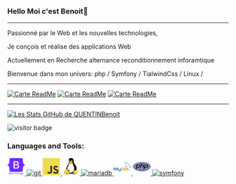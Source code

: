 ### Hello  Moi c'est Benoit👋
-------------  

Passionné par le Web et les nouvelles technologies,

Je conçois et réalise des applications Web

Actuellement en Recherche alternance reconditionnement inforamtique 


Bienvenue dans mon univers: 
php / Symfony / TialwindCss / Linux / 



 


------------------  



[![Carte ReadMe](https://github-readme-stats.vercel.app/api/pin/?username=QUENTINBenoit&repo=BeStudio&langs_count=8&layout=compact)](https://bestudio.fr)
[![Carte ReadMe](https://github-readme-stats.vercel.app/api/pin/?username=QUENTINBenoit&repo=B-bikes-e&langs_count=8&layout=compact)](https://www.bbikese.bestudio.fr/)
[![Carte ReadMe](https://github-readme-stats.vercel.app/api/pin/?username=QUENTINBenoit&repo=Responsive-TP&langs_count=8&layout=compact)](https://github.com/QUENTINBenoit/Responsive-TP)

---------------------
<!--
**QUENTINBenoit/QUENTINBenoit** is a ✨ _special_ ✨ repository because its `README.md` (this file) appears on your GitHub profile.
github.com/QUENTINBenoit/Tech_A_Way)
-->


[![Les Stats GitHub de QUENTINBenoit](https://github-readme-stats.vercel.app/api?username=QUENTINBenoit&count_private=true&show_icons=true&theme=city_lights&show_icons=true)](https://github.com/QUENTINBenoit/github-readme-stats)




![visitor badge](https://visitor-badge.glitch.me/badge?page_id=QUENTINBenoit.visitor-badge&left_color=red&right_color=green) 








<h3 align="left">Languages and Tools:</h3>
<p align="left"> <a href="https://getbootstrap.com" target="_blank" rel="noreferrer"> <img src="https://raw.githubusercontent.com/devicons/devicon/master/icons/bootstrap/bootstrap-plain-wordmark.svg" alt="bootstrap" width="40" height="40"/> </a> <a href="https://git-scm.com/" target="_blank" rel="noreferrer"> <img src="https://www.vectorlogo.zone/logos/git-scm/git-scm-icon.svg" alt="git" width="40" height="40"/> </a> <a href="https://developer.mozilla.org/en-US/docs/Web/JavaScript" target="_blank" rel="noreferrer"> <img src="https://raw.githubusercontent.com/devicons/devicon/master/icons/javascript/javascript-original.svg" alt="javascript" width="40" height="40"/> </a> <a href="https://www.linux.org/" target="_blank" rel="noreferrer"> <img src="https://raw.githubusercontent.com/devicons/devicon/master/icons/linux/linux-original.svg" alt="linux" width="40" height="40"/> </a> <a href="https://mariadb.org/" target="_blank" rel="noreferrer"> <img src="https://www.vectorlogo.zone/logos/mariadb/mariadb-icon.svg" alt="mariadb" width="40" height="40"/> </a> <a href="https://www.mysql.com/" target="_blank" rel="noreferrer"> <img src="https://raw.githubusercontent.com/devicons/devicon/master/icons/mysql/mysql-original-wordmark.svg" alt="mysql" width="40" height="40"/> </a> <a href="https://www.php.net" target="_blank" rel="noreferrer"> <img src="https://raw.githubusercontent.com/devicons/devicon/master/icons/php/php-original.svg" alt="php" width="40" height="40"/> </a> <a href="https://symfony.com" target="_blank" rel="noreferrer"> <img src="https://symfony.com/logos/symfony_black_03.svg" alt="symfony" width="40" height="40"/> </a> </p>

